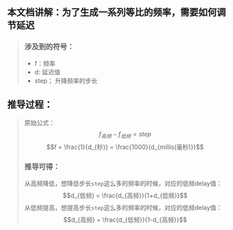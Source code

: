 <!--
 * @Author: Runze Yuan 1959180242@qq.com
 * @Date: 2022-11-18 20:32:13
 * @LastEditors: Runze Yuan 1959180242@qq.com
 * @LastEditTime: 2022-11-18 20:54:50
 * @FilePath: \RS_AS2\Experiments\TuningTest\等差升降频原理.md
 * @Description: 
 * 
 * Copyright (c) 2022 by Runze Yuan 1959180242@qq.com, All Rights Reserved. 
-->
## 本文档讲解：为了生成一系列等比的频率，需要如何调节延迟
> ### 涉及到的符号：
>  - f：频率
>  - d: 延迟值
>  - step； 升降频率的步长

## 推导过程：
> 原始公式：
$$f_{高频}-f_{低频} = step$$
$$f = \frac{1}{d_{秒}} = \frac{1000}{d_{millis(毫秒)}}$$
>### 推导可得：  
> 从高频降低，想降低步长`step`这么多的频率的时候，对应的低频delay值：
$$d_{低频} = \frac{d_{高频}}{1+d_{低频}}$$
> 从低频提高，想提高步长`step`这么多的频率的时候，对应的低频delay值：
$$d_{高频} = \frac{d_{低频}}{1-d_{高频}}$$
